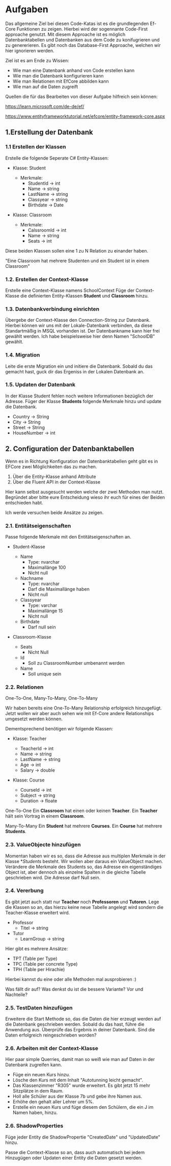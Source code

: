 ﻿
# Aufgaben
Das allgemeine Ziel bei diesen Code-Katas ist es die grundlegenden Ef-Core Funktionen zu zeigen. Hierbei wird der sogennante Code-First approache genutzt. 
Mit diesem Approache ist es möglich Datenbanktabellen und Datenbanken aus dem Code zu konifugrieren und zu genererieren.
Es gibt noch das Database-First Approache, welchen wir hier ignorieren werden.

Ziel ist es am Ende zu Wissen:
* Wie man eine Datenbank anhand von Code erstellen kann
* Wie man die Datenbank konfigurieren kann
* Wie man Relationen mit EfCore abbilden kann
* Wie man auf die Daten zugreift


Quellen die für das Bearbeiten von dieser Aufgabe hilfreich sein können:

https://learn.microsoft.com/de-de/ef/

https://www.entityframeworktutorial.net/efcore/entity-framework-core.aspx


## 1.Erstellung der Datenbank
### 1.1 Erstellen der Klassen
Erstelle die folgende Seperate C# Entity-Klassen:

* Klasse: Student 
	* Merkmale:
		- StudentId -> int
		- Name -> string
		- LastName -> string
		- Classyear -> string
		- Birthdate -> Date

* Klasse: Classroom
	* Merkmale:
		- CalssroomId -> int
		- Name -> string
		- Seats -> int
		
Diese beiden Klassen sollen eine 1 zu N Relation zu einander haben. 

"Eine Classroom hat mehrere Studenten und ein Student ist in einem Classroom" 

### 1.2. Erstellen der Context-Klasse

Erstelle eine Context-Klasse namens SchoolContext 
Füge der Context-Klasse die definierten Entity-Klassen **Student** und **Classroom** hinzu.

### 1.3. Datenbankverbindung einrichten

Übergebe der Context-Klasse den Connection-String zur Datenbank. Hierbei können wir uns mit der Lokale-Datenbank verbinden, da diese Standartmäßig in MSQL vorhanden ist.
Der Datenbankname kann hier frei gewählt werden. Ich habe beispielsweise hier denn Namen "SchoolDB" gewählt.

### 1.4. Migration

Leite die erste Migration ein und initiere die Datenbank.
Sobald du das gemacht hast, guck dir das Ergeniss in der Lokalen Datenbank an.

### 1.5. Updaten der Datenbank

In der Klasse Student fehlen noch weitere Informationen bezüglich der Adresse.
Füger der Klasse **Students** folgende Merkmale hinzu und update die Datenbank.

* Country -> String
* City -> String
* Street -> String
* HouseNumber -> int


## 2. Configuration der Datenbanktabellen

Wenn es in Richtung Konfiguration der Datenbanktabellen geht gibt es in EFCore zwei Möglichkeiten das zu machen.

1. Über die Entity-Klasse anhand Attribute
2. Über die Fluent API in der Context-Klasse

Hier kann selbst ausgesucht werden welche der zwei Methoden man nutzt. Begründet aber bitte eure Entscheidung wieso ihr euch für eines der Beiden entschieden habt.

Ich werde versuchen beide Ansätze zu zeigen.

### 2.1. Entitätseigenschaften
Passe folgende Merkmale mit den Entitätseigenschaften an.

* Student-Klasse
	* Name
		* Type: nvarchar 
		* Maximallänge 100
		* Nicht null
	* Nachname
		* Type: nvarchar 
		* Darf die Maximallänge haben
		* Nicht null
	* Classyear
		* Type: varchar 
		* Maximallänge 15
		* Nicht null
	* Birthdate
		* Darf null sein 

* Classroom-Klasse
	* Seats
		* Nicht Null
	* Id
		* Soll zu ClassroomNumber umbenannt werden
	* Name
		* Soll unique sein

### 2.2. Relationen
One-To-One, Many-To-Many, One-To-Many

Wir haben bereits eine One-To-Many Relationship erfolgreich hinzugefügt. 
Jetzt wollen wir aber auch sehen wie mit Ef-Core andere Relationships umgesetzt werden können.

Dementsprechend benötigen wir folgende Klassen:

* Klasse: Teacher
	* TeacherId -> int
	* Name -> string
	* LastName -> string
	* Age -> int
	* Salary -> double
	
* Klasse: Course
	* CourseId -> int
	* Subject -> string
	* Duration -> floate

One-To-One
Ein **Classroom** hat einen oder keinen **Teacher**. Ein **Teacher** hält sein Vortrag in einem **Classroom**.

Many-To-Many
Ein **Student** hat mehrere **Courses**. Ein **Course** hat mehrere **Students**.
	
### 2.3. ValueObjecte hinzufügen

Momentan haben wir es so, dass die Adresse aus multiplen Merkmale in der Klasse **Students* besteht.
Wir wollen aber daraus ein ValueObject machen. 
Verändere die Merkmale des Students so, das Adresse ein eigenständiges Object ist, aber dennoch als einzelne Spalten in die gleiche Tabelle geschrieben wird.
Die Adresse darf Null sein.

### 2.4. Vererbung

Es gibt jetzt auch statt nur **Teacher** noch **Professoren** und **Tutoren**. 
Lege die Klassen so an, das hierzu keine neue Tabelle angelegt wird sondern die Teacher-Klasse erweitert wird. 

* Professor
	* Titel -> string
* Tutor
	* LearnGroup -> string

Hier gibt es mehrere Ansätze:

* TPT (Table per Type)
* TPC (Table per concrete Type)
* TPH (Table per Hirachie)

Hierbei kannst du eine oder alle Methoden mal ausprobieren :)

Was fällt dir auf? Was denkst du ist die bessere Variante? Vor und Nachteile?

### 2.5. TestDaten hinzufügen

Erweitere die Start Methode so, das die Daten die hier erzeugt werden auf die Datenbank geschrieben werden. Sobald du das hast, führe die Anwendung aus.
Überprüfe das Ergebnis in deiner Datenbank. Sind die Daten erfolgreich reingeschrieben worden?


### 2.6. Arbeiten mit der Context-Klasse
Hier paar simple Querries, damit man so weiß wie man auf Daten in der Datenbank zugreifen kann.

* Füge ein neuen Kurs hinzu.
* Lösche den Kurs mit dem Inhalt "Autotunning leicht gemacht".
* Das Klassenzimmer "R305" wurde erweitert. Es gibt jetzt 15 mehr Sitzplätze in dem Raum. 
* Holl alle Schüler aus der Klasse 7b und gebe ihre Namen aus.
* Erhöhe den gehalt aller Lehrer um 5%.
* Erstelle ein neuen Kurs und füge diesem den Schülern, die ein J im Namen haben, hinzu.

### 2.6. ShadowProperties

Füge jeder Entity die ShadowPropertie "CreatedDate" und "UpdatedDate" hinzu.

Passe die Context-Klasse so an, dass auch automatisch bei jedem Hinzugügen oder Updaten einer Entity die Daten gesetzt werden.